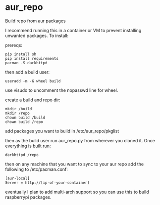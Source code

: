 # aur_repo
Build repo from aur packages

I recommend running this in a container or VM to prevent installing unwanted packages. To install:

prereqs:
```
pip install sh
pip install requirements
pacman -S darkhttpd
```

then add a build user:
```
useradd -m -G wheel build
```

use visudo to uncomment the nopasswd line for wheel.

create a build and repo dir:
```
mkdir /build
mkdir /repo
chown build /build
chown build /repo
```

add packages you want to build in /etc/aur_repo/pkglist

then as the build user run aur_repo.py from wherever you cloned it. Once everything is built run:
```
darkhttpd /repo
```

then on any machine that you want to sync to your aur repo add the following to /etc/pacman.conf:
```
[aur-local]
Server = http://[ip-of-your-container]
```

eventually I plan to add multi-arch support so you can use this to build raspberrypi packages.
